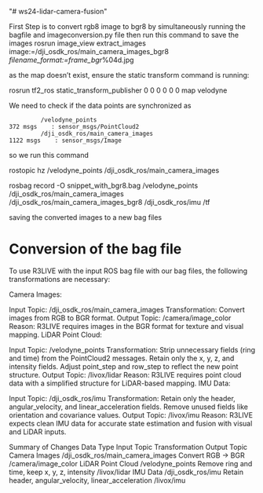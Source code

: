 "# ws24-lidar-camera-fusion" 

First Step is to convert rgb8 image to bgr8 by simultaneously running the bagfile and imageconversion.py file 
then run this command to save the images rosrun image_view extract_images image:=/dji_osdk_ros/main_camera_images_bgr8 _filename_format:=frame_bgr_%04d.jpg

as the  map doesn’t exist, ensure the static transform command is running:

rosrun tf2_ros static_transform_publisher 0 0 0 0 0 0 map velodyne

We need to check if the data points are synchronized as 

             /velodyne_points                                               372 msgs    : sensor_msgs/PointCloud2
             /dji_osdk_ros/main_camera_images                              1122 msgs    : sensor_msgs/Image

so we run this command

 rostopic hz /velodyne_points /dji_osdk_ros/main_camera_images

rosbag record -O snippet_with_bgr8.bag /velodyne_points /dji_osdk_ros/main_camera_images /dji_osdk_ros/main_camera_images_bgr8 /dji_osdk_ros/imu /tf

saving the converted images to a new bag files 

# Conversion of the bag file
To use R3LIVE with the input ROS bag file with our bag files, the following transformations are necessary:

Camera Images:

Input Topic: /dji_osdk_ros/main_camera_images
Transformation: Convert images from RGB to BGR format.
Output Topic: /camera/image_color
Reason: R3LIVE requires images in the BGR format for texture and visual mapping.
LiDAR Point Cloud:

Input Topic: /velodyne_points
Transformation:
Strip unnecessary fields (ring and time) from the PointCloud2 messages.
Retain only the x, y, z, and intensity fields.
Adjust point_step and row_step to reflect the new point structure.
Output Topic: /livox/lidar
Reason: R3LIVE requires point cloud data with a simplified structure for LiDAR-based mapping.
IMU Data:

Input Topic: /dji_osdk_ros/imu
Transformation:
Retain only the header, angular_velocity, and linear_acceleration fields.
Remove unused fields like orientation and covariance values.
Output Topic: /livox/imu
Reason: R3LIVE expects clean IMU data for accurate state estimation and fusion with visual and LiDAR inputs.

Summary of Changes
Data Type	Input Topic	Transformation	Output Topic
Camera Images	/dji_osdk_ros/main_camera_images	Convert RGB → BGR	/camera/image_color
LiDAR Point Cloud	/velodyne_points	Remove ring and time, keep x, y, z, intensity	/livox/lidar
IMU Data	/dji_osdk_ros/imu	Retain header, angular_velocity, linear_acceleration	/livox/imu
